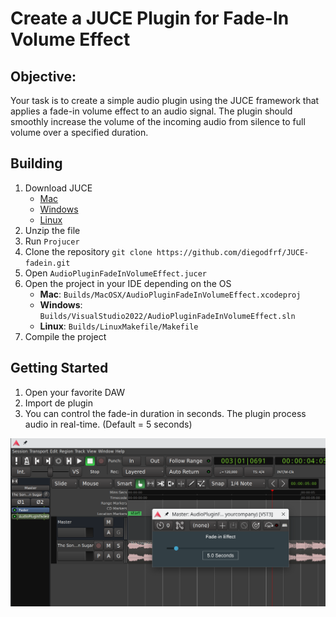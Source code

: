 Create a JUCE Plugin for Fade-In Volume Effect
===

Objective:
---
Your task is to create a simple audio plugin using the JUCE framework that applies a fade-in
volume effect to an audio signal. The plugin should smoothly increase the volume of the
incoming audio from silence to full volume over a specified duration.

Building
---
1. Download JUCE
   * [Mac](https://github.com/juce-framework/JUCE)
   * [Windows](https://api.juce.com/api/v1/download/juce/latest/windows)
   * [Linux](https://api.juce.com/api/v1/download/juce/latest/linux)
2. Unzip the file
3. Run `Projucer`
4. Clone the repository `git clone https://github.com/diegodfrf/JUCE-fadein.git`
5. Open `AudioPluginFadeInVolumeEffect.jucer`
6. Open the project in your IDE depending on the OS
   * **Mac**:  `Builds/MacOSX/AudioPluginFadeInVolumeEffect.xcodeproj`
   * **Windows**: `Builds/VisualStudio2022/AudioPluginFadeInVolumeEffect.sln`
   * **Linux**: `Builds/LinuxMakefile/Makefile`
7. Compile the project

Getting Started
---
1. Open your favorite DAW
2. Import de plugin
3. You can control the fade-in duration in seconds. The plugin process audio in real-time. (Default = 5 seconds)

![Plugin Screenshot](img/Screenshot.png)